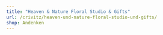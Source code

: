 ```yaml
---
title: "Heaven & Nature Floral Studio & Gifts"
url: /crivitz/heaven-und-nature-floral-studio-und-gifts/
shop: Andenken
---
```

